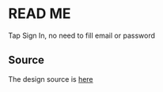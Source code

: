 # READ ME
Tap Sign In, no need to fill email or password

## Source
The design source is [here](https://www.figma.com/design/ChyPN4O2XHidTajD05N54S/Lafyuu-E-commerce-UI-Kit-for-Figma-(Community)?node-id=0-1&t=5spb71CVK7jBONlj-0)
